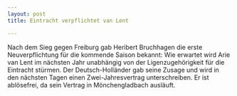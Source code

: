 ```yaml
---
layout: post
title: Eintracht verpflichtet van Lent

---
```


Nach dem Sieg gegen Freiburg gab Heribert Bruchhagen die erste Neuverpflichtung für die kommende Saison bekannt: Wie erwartet wird Arie van Lent im nächsten Jahr unabhängig von der Ligenzugehörigkeit für die Eintracht stürmen. Der Deutsch-Holländer gab seine Zusage und wird in den nächsten Tagen einen Zwei-Jahresvertrag unterschreiben. Er ist ablösefrei, da sein Vertrag in Mönchengladbach ausläuft.


